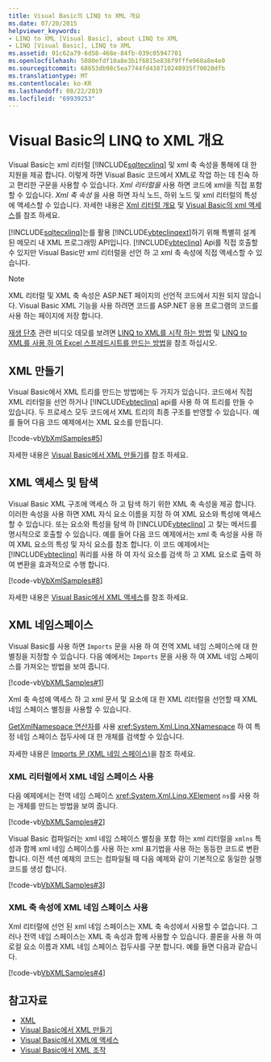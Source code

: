 ```yaml
---
title: Visual Basic의 LINQ to XML 개요
ms.date: 07/20/2015
helpviewer_keywords:
- LINQ to XML [Visual Basic], about LINQ to XML
- LINQ [Visual Basic], LINQ to XML
ms.assetid: 01c62a79-6d58-468e-84fb-039c05947701
ms.openlocfilehash: 5080efdf10a8e3b1f6815e836f9fffe968a8e4e0
ms.sourcegitcommit: 68653db98c5ea7744fd438710248935f70020dfb
ms.translationtype: MT
ms.contentlocale: ko-KR
ms.lasthandoff: 08/22/2019
ms.locfileid: "69939253"
---
```

# <a name="overview-of-linq-to-xml-in-visual-basic"></a>Visual Basic의 LINQ to XML 개요
Visual Basic는 xml 리터럴 [!INCLUDE[sqltecxlinq](~/includes/sqltecxlinq-md.md)] 및 xml 축 속성을 통해에 대 한 지원을 제공 합니다. 이렇게 하면 Visual Basic 코드에서 XML로 작업 하는 데 친숙 하 고 편리한 구문을 사용할 수 있습니다. *Xml 리터럴을* 사용 하면 코드에 xml을 직접 포함할 수 있습니다. *Xml 축 속성* 을 사용 하면 자식 노드, 하위 노드 및 xml 리터럴의 특성에 액세스할 수 있습니다. 자세한 내용은 [Xml 리터럴 개요](../../../../visual-basic/programming-guide/language-features/xml/xml-literals-overview.md) 및 [Visual Basic의 xml 액세스](../../../../visual-basic/programming-guide/language-features/xml/accessing-xml.md)를 참조 하세요.  
  
 [!INCLUDE[sqltecxlinq](~/includes/sqltecxlinq-md.md)]는를 활용 [!INCLUDE[vbteclinqext](~/includes/vbteclinqext-md.md)]하기 위해 특별히 설계 된 메모리 내 XML 프로그래밍 API입니다. [!INCLUDE[vbteclinq](~/includes/vbteclinq-md.md)] Api를 직접 호출할 수 있지만 Visual Basic만 xml 리터럴을 선언 하 고 xml 축 속성에 직접 액세스할 수 있습니다.  
  
> [!NOTE]
> XML 리터럴 및 XML 축 속성은 ASP.NET 페이지의 선언적 코드에서 지원 되지 않습니다. Visual Basic XML 기능을 사용 하려면 코드를 ASP.NET 응용 프로그램의 코드를 사용 하는 페이지에 저장 합니다.  
  
 [재생 단추](./media/overview-of-linq-to-xml/play-video-icon-example.gif) 관련 비디오 데모를 보려면 [LINQ to XML를 시작 하는 방법](/aspnet/web-forms/videos/data-access/linq-videos-from-the-vb-team/how-do-i-get-started-with-linq-to-xml) 및 [LINQ to XML를 사용 하 여 Excel 스프레드시트를 만드는 방법](/aspnet/web-forms/videos/data-access/linq-videos-from-the-vb-team/how-do-i-create-excel-spreadsheets-using-linq-to-xml)을 참조 하십시오.   
  
## <a name="creating-xml"></a>XML 만들기  
 Visual Basic에서 XML 트리를 만드는 방법에는 두 가지가 있습니다. 코드에서 직접 XML 리터럴을 선언 하거나 [!INCLUDE[vbteclinq](~/includes/vbteclinq-md.md)] api를 사용 하 여 트리를 만들 수 있습니다. 두 프로세스 모두 코드에서 XML 트리의 최종 구조를 반영할 수 있습니다. 예를 들어 다음 코드 예제에서는 XML 요소를 만듭니다.  
  
 [!code-vb[VbXmlSamples#5](~/samples/snippets/visualbasic/VS_Snippets_VBCSharp/VbXMLSamples/VB/XMLSamples2.vb#5)]  
  
 자세한 내용은 [Visual Basic에서 XML 만들기](../../../../visual-basic/programming-guide/language-features/xml/creating-xml.md)를 참조 하세요.  
  
## <a name="accessing-and-navigating-xml"></a>XML 액세스 및 탐색  
 Visual Basic XML 구조에 액세스 하 고 탐색 하기 위한 XML 축 속성을 제공 합니다. 이러한 속성을 사용 하면 XML 자식 요소 이름을 지정 하 여 XML 요소와 특성에 액세스할 수 있습니다. 또는 요소와 특성을 탐색 하 [!INCLUDE[vbteclinq](~/includes/vbteclinq-md.md)] 고 찾는 메서드를 명시적으로 호출할 수 있습니다. 예를 들어 다음 코드 예제에서는 xml 축 속성을 사용 하 여 XML 요소의 특성 및 자식 요소를 참조 합니다. 이 코드 예제에서는 [!INCLUDE[vbteclinq](~/includes/vbteclinq-md.md)] 쿼리를 사용 하 여 자식 요소를 검색 하 고 XML 요소로 출력 하 여 변환을 효과적으로 수행 합니다.  
  
 [!code-vb[VbXmlSamples#8](~/samples/snippets/visualbasic/VS_Snippets_VBCSharp/VbXMLSamples/VB/XMLSamples3.vb#8)]  
  
 자세한 내용은 [Visual Basic에서 XML 액세스](../../../../visual-basic/programming-guide/language-features/xml/accessing-xml.md)를 참조 하세요.  
  
## <a name="xml-namespaces"></a>XML 네임스페이스  
 Visual Basic를 사용 하면 `Imports` 문을 사용 하 여 전역 XML 네임 스페이스에 대 한 별칭을 지정할 수 있습니다. 다음 예에서는 `Imports` 문을 사용 하 여 XML 네임 스페이스를 가져오는 방법을 보여 줍니다.  
  
 [!code-vb[VbXMLSamples#1](~/samples/snippets/visualbasic/VS_Snippets_VBCSharp/VbXMLSamples/VB/XMLSamples1.vb#1)]  
  
 Xml 축 속성에 액세스 하 고 xml 문서 및 요소에 대 한 XML 리터럴을 선언할 때 XML 네임 스페이스 별칭을 사용할 수 있습니다.  
  
 [GetXmlNamespace 연산자](../../../../visual-basic/language-reference/operators/getxmlnamespace-operator.md)를 사용 <xref:System.Xml.Linq.XNamespace> 하 여 특정 네임 스페이스 접두사에 대 한 개체를 검색할 수 있습니다.  
  
 자세한 내용은 [Imports 문 (XML 네임 스페이스)](../../../../visual-basic/language-reference/statements/imports-statement-xml-namespace.md)을 참조 하세요.  
  
### <a name="using-xml-namespaces-in-xml-literals"></a>XML 리터럴에서 XML 네임 스페이스 사용  
 다음 예제에서는 전역 네임 스페이스 <xref:System.Xml.Linq.XElement> `ns`를 사용 하는 개체를 만드는 방법을 보여 줍니다.  
  
 [!code-vb[VbXMLSamples#2](~/samples/snippets/visualbasic/VS_Snippets_VBCSharp/VbXMLSamples/VB/XMLSamples1.vb#2)]  
  
 Visual Basic 컴파일러는 xml 네임 스페이스 별칭을 포함 하는 xml 리터럴을 `xmlns` 특성과 함께 xml 네임 스페이스를 사용 하는 xml 표기법을 사용 하는 동등한 코드로 변환 합니다. 이전 섹션 예제의 코드는 컴파일될 때 다음 예제와 같이 기본적으로 동일한 실행 코드를 생성 합니다.  
  
 [!code-vb[VbXMLSamples#3](~/samples/snippets/visualbasic/VS_Snippets_VBCSharp/VbXMLSamples/VB/XMLSamples1.vb#3)]  
  
### <a name="using-xml-namespaces-in-xml-axis-properties"></a>XML 축 속성에 XML 네임 스페이스 사용  
 Xml 리터럴에 선언 된 xml 네임 스페이스는 XML 축 속성에서 사용할 수 없습니다. 그러나 전역 네임 스페이스는 XML 축 속성과 함께 사용할 수 있습니다. 콜론을 사용 하 여 로컬 요소 이름과 XML 네임 스페이스 접두사를 구분 합니다. 예를 들면 다음과 같습니다.  
  
 [!code-vb[VbXMLSamples#4](~/samples/snippets/visualbasic/VS_Snippets_VBCSharp/VbXMLSamples/VB/XMLSamples1.vb#4)]  
  
## <a name="see-also"></a>참고자료

- [XML](../../../../visual-basic/programming-guide/language-features/xml/index.md)
- [Visual Basic에서 XML 만들기](../../../../visual-basic/programming-guide/language-features/xml/creating-xml.md)
- [Visual Basic에서 XML에 액세스](../../../../visual-basic/programming-guide/language-features/xml/accessing-xml.md)
- [Visual Basic에서 XML 조작](../../../../visual-basic/programming-guide/language-features/xml/manipulating-xml.md)
